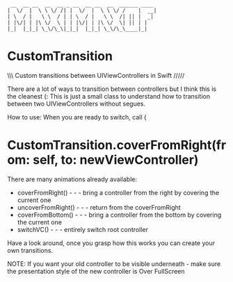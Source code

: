 
	 __  __ __  __  __ _ __  __ __  __  ______ ____
	|  \/  |  \ \ \/ /| |  \/  |  \ \ \/ /    |  __|
	| \  / |   \ \  / | | \  / |   \ \  /| || |  _|
	| |\/| | |\ \/  \ | | |\/| | |\ \/  \| || | |
	|_|  |_|_| \_\/\_\|_|_|  |_|_| \_\/\_\____|_|


# CustomTransition
\\\\\ Custom transitions between UIViewControllers in Swift /////

There are a lot of ways to transition between controllers but I think this is the cleanest (:
This is just a small class to understand how to transition between two UIViewControllers without segues.

How to use: 
When you are ready to switch, call {

#     CustomTransition.coverFromRight(from: self, to: newViewController)

There are many animations already available:

- coverFromRight() - - - bring a controller from the right by covering the current one
- uncoverFromRight() - - - return from the coverFromRight
- coverFromBottom() - - - bring a controller from the bottom by covering the current one
- switchVC() - - - entirely switch root controller


Have a look around, once you grasp how this works you can create your own transitions.

NOTE: If you want your old controller to be visible underneath 
	- make sure the presentation style of the new controller is Over FullScreen

